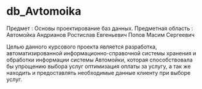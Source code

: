 # db_Avtomoika
Предмет : Основы проектирование баз данных.
Предметная область :  Автомойка
Андрианов Ростислав Евгеньевич
Попов Масим Сергеевич

Целью данного курсового проекта является разработка,
автоматизированной информационно-справочной системы хранения и обработки информации  системы Автомойки,
которая способствовала бы упрощению выбора услуг оптимизация оплаты за услугу, а так же находить и предоставлять необходимые данные клиенту при выборе услуг.
